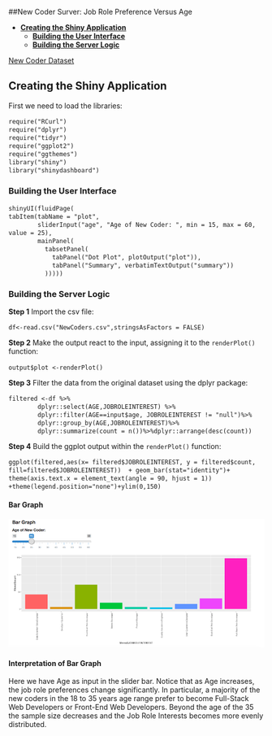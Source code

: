 ##New Coder Surver: Job Role Preference Versus Age
-   [**Creating the Shiny
    Application**](#creating-the-shiny-application)
    -   [**Building the User Interface**](#building-the-user-interface)
    -   [**Building the Server Logic**](#building-the-server-logic)

[New Coder
Dataset](https://www.kaggle.com/freecodecamp/2016-new-coder-survey-)

**Creating the Shiny Application**
----------------------------------

First we need to load the libraries:

    require("RCurl")
    require("dplyr")
    require("tidyr")
    require("ggplot2")
    require("ggthemes")
    library("shiny")
    library("shinydashboard")

### **Building the User Interface**

    shinyUI(fluidPage(
    tabItem(tabName = "plot",
            sliderInput("age", "Age of New Coder: ", min = 15, max = 60, value = 25),
            mainPanel(
              tabsetPanel(
                tabPanel("Dot Plot", plotOutput("plot")), 
                tabPanel("Summary", verbatimTextOutput("summary"))
              )))))

### **Building the Server Logic**

**Step 1** Import the csv file:

    df<-read.csv("NewCoders.csv",stringsAsFactors = FALSE)

**Step 2** Make the output react to the input, assigning it to the
`renderPlot()` function:

`output$plot <-renderPlot()`

**Step 3** Filter the data from the original dataset using the dplyr
package:

    filtered <-df %>%
            dplyr::select(AGE,JOBROLEINTEREST) %>%
            dplyr::filter(AGE==input$age, JOBROLEINTEREST != "null")%>%
            dplyr::group_by(AGE,JOBROLEINTEREST)%>%
            dplyr::summarize(count = n())%>%dplyr::arrange(desc(count))

**Step 4** Build the ggplot output within the `renderPlot()` function:

    ggplot(filtered,aes(x= filtered$JOBROLEINTEREST, y = filtered$count, fill=filtered$JOBROLEINTEREST))  + geom_bar(stat="identity")+ theme(axis.text.x = element_text(angle = 90, hjust = 1)) +theme(legend.position="none")+ylim(0,150)

#### **Bar Graph**

![](Shiny_bargraph.png)

#### **Interpretation of Bar Graph**

Here we have Age as input in the slider bar. Notice that as Age
increases, the job role preferences change significantly. In particular,
a majority of the new coders in the 18 to 35 years age range prefer to
become Full-Stack Web Developers or Front-End Web Developers. Beyond the
age of the 35 the sample size decreases and the Job Role Interests
becomes more evenly distributed.
